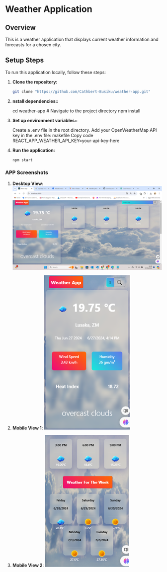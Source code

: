 # Weather Application

## Overview

This is a weather application that displays current weather information and forecasts for a chosen city.

## Setup Steps

To run this application locally, follow these steps:

1. **Clone the repository:**

   ```bash
   git clone "https://github.com/Cathbert-Busiku/weather-app.git"

   ```

2. **nstall dependencies::**

   cd weather-app # Navigate to the project directory
   npm install

3. **Set up environment variables::**

   Create a .env file in the root directory.
   Add your OpenWeatherMap API key in the .env file:
   makefile
   Copy code
   REACT_APP_WEATHER_API_KEY=your-api-key-here

4. **Run the application:**


   ```bash 
   npm start 
   ```

### APP Screenshots

1. **Desktop View**: 
   ![Desktop View](screenshots/desktopView.png)

2. **Mobile View 1**: 
   ![Mobile View 1](screenshots/mobileView_1.png)

3. **Mobile View 2**: 
   ![Mobile View 2](screenshots/mobileView_2.png)